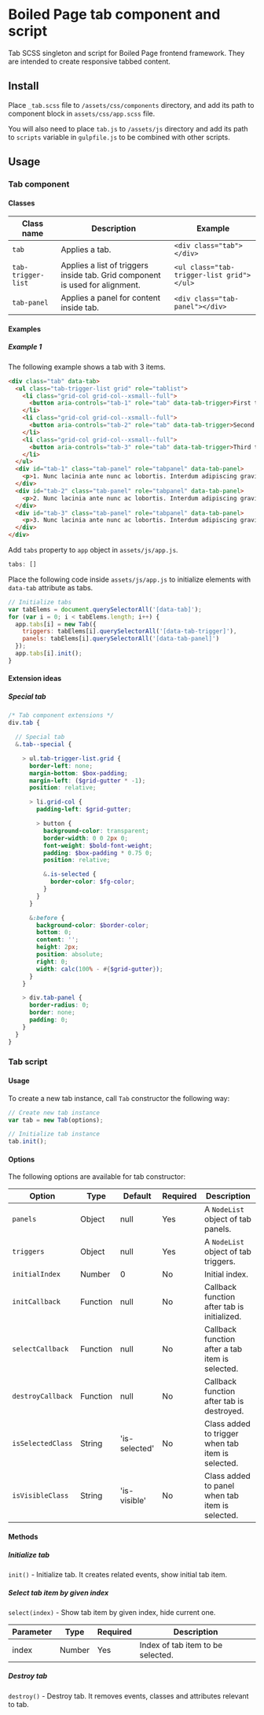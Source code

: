 # Boiled Page tab component and script

Tab SCSS singleton and script for Boiled Page frontend framework. They are intended to create responsive tabbed content.

## Install

Place `_tab.scss` file to `/assets/css/components` directory, and add its path to component block in `assets/css/app.scss` file. 

You will also need to place `tab.js` to `/assets/js` directory and add its path to `scripts` variable in `gulpfile.js` to be combined with other scripts.

## Usage

### Tab component

#### Classes

Class name | Description | Example
---------- | ----------- | -------
`tab` | Applies a tab. | `<div class="tab"></div>`
`tab-trigger-list` | Applies a list of triggers inside tab. Grid component is used for alignment. | `<ul class="tab-trigger-list grid"></ul>`
`tab-panel` | Applies a panel for content inside tab. | `<div class="tab-panel"></div>`

#### Examples

##### Example 1

The following example shows a tab with 3 items.

```html
<div class="tab" data-tab>
  <ul class="tab-trigger-list grid" role="tablist">
    <li class="grid-col grid-col--xsmall--full">
      <button aria-controls="tab-1" role="tab" data-tab-trigger>First tab</button>
    </li>
    <li class="grid-col grid-col--xsmall--full">
      <button aria-controls="tab-2" role="tab" data-tab-trigger>Second tab</button>
    </li>
    <li class="grid-col grid-col--xsmall--full">
      <button aria-controls="tab-3" role="tab" data-tab-trigger>Third tab</button>
    </li>
  </ul>
  <div id="tab-1" class="tab-panel" role="tabpanel" data-tab-panel>
    <p>1. Nunc lacinia ante nunc ac lobortis. Interdum adipiscing gravida odio porttitor sem non mi integer non faucibus ornare mi ut ante amet placerat aliquet. Volutpat eu sed ante lacinia sapien lorem accumsan varius montes viverra nibh in adipiscing blandit tempus accumsan.</p>
  </div>
  <div id="tab-2" class="tab-panel" role="tabpanel" data-tab-panel>
    <p>2. Nunc lacinia ante nunc ac lobortis. Interdum adipiscing gravida odio porttitor sem non mi integer non faucibus ornare mi ut ante amet placerat aliquet. Volutpat eu sed ante lacinia sapien lorem accumsan varius montes viverra nibh in adipiscing blandit tempus accumsan.</p>
  </div>
  <div id="tab-3" class="tab-panel" role="tabpanel" data-tab-panel>
    <p>3. Nunc lacinia ante nunc ac lobortis. Interdum adipiscing gravida odio porttitor sem non mi integer non faucibus ornare mi ut ante amet placerat aliquet. Volutpat eu sed ante lacinia sapien lorem accumsan varius montes viverra nibh in adipiscing blandit tempus accumsan.</p>
  </div>
</div>
```

Add `tabs` property to `app` object in `assets/js/app.js`.

```js
tabs: []
```

Place the following code inside `assets/js/app.js` to initialize elements with `data-tab` attribute as tabs.

```js
// Initialize tabs
var tabElems = document.querySelectorAll('[data-tab]');
for (var i = 0; i < tabElems.length; i++) {
  app.tabs[i] = new Tab({
    triggers: tabElems[i].querySelectorAll('[data-tab-trigger]'),
    panels: tabElems[i].querySelectorAll('[data-tab-panel]')
  });
  app.tabs[i].init();
}
```

#### Extension ideas

##### Special tab

```scss
/* Tab component extensions */
div.tab {

  // Special tab
  &.tab--special {

    > ul.tab-trigger-list.grid {
      border-left: none;
      margin-bottom: $box-padding;
      margin-left: ($grid-gutter * -1);
      position: relative;

      > li.grid-col {
        padding-left: $grid-gutter;

        > button {
          background-color: transparent;
          border-width: 0 0 2px 0;
          font-weight: $bold-font-weight;
          padding: $box-padding * 0.75 0;
          position: relative;

          &.is-selected {
            border-color: $fg-color;
          }
        }
      }

      &:before {
        background-color: $border-color;
        bottom: 0;
        content: '';
        height: 2px;
        position: absolute;
        right: 0;
        width: calc(100% - #{$grid-gutter});
      }
    }

    > div.tab-panel {
      border-radius: 0;
      border: none;
      padding: 0;
    }
  }
}
```

### Tab script

#### Usage

To create a new tab instance, call `Tab` constructor the following way:

```js
// Create new tab instance
var tab = new Tab(options);

// Initialize tab instance
tab.init();
```

#### Options

The following options are available for tab constructor:

Option| Type | Default | Required | Description
------|------|---------|----------|------------
`panels` | Object | null | Yes | A `NodeList` object of tab panels.
`triggers` | Object | null | Yes | A `NodeList` object of tab triggers.
`initialIndex` | Number | 0 | No | Initial index.
`initCallback` | Function | null | No | Callback function after tab is initialized.
`selectCallback` | Function | null | No | Callback function after a tab item is selected.
`destroyCallback` | Function | null | No | Callback function after tab is destroyed.
`isSelectedClass` | String | 'is-selected' | No | Class added to trigger when tab item is selected.
`isVisibleClass` | String | 'is-visible' | No | Class added to panel when tab item is selected.

#### Methods

##### Initialize tab

`init()` - Initialize tab. It creates related events, show initial tab item.

##### Select tab item by given index

`select(index)` - Show tab item by given index, hide current one.

Parameter | Type | Required | Description
----------|------|----------|------------
index | Number | Yes | Index of tab item to be selected.

##### Destroy tab

`destroy()` - Destroy tab. It removes events, classes and attributes relevant to tab.